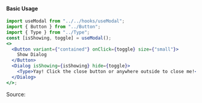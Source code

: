 #### Basic Usage

```jsx
import useModal from "../../hooks/useModal";
import { Button } from "../Button";
import { Type } from "../Type";
const [isShowing, toggle] = useModal();
<>
  <Button variant={"contained"} onClick={toggle} size={"small"}>
    Show Dialog
  </Button>
  <Dialog isShowing={isShowing} hide={toggle}>
    <Type>Yay! Click the close button or anywhere outside to close me!</Type>
  </Dialog>
</>;
```

Source:

```js { "file": "./Dialog.js" }
```
